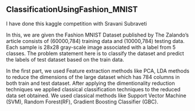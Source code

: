 ## ClassificationUsingFashion_MNIST
I have done this kaggle competition with Sravani Subraveti

In this, we are given the Fashion MNIST Dataset published by The Zalando’s article consists of (60000,784) training data and (10000,784) testing data. Each sample is 28x28 gray-scale image associated with a label from 5 classes. The problem statement here is to classify the dataset and predict the labels of test dataset based on the train data.

In the first part, we used Feature extraction methods like PCA, LDA methods to reduce the dimensions of the large dataset which has 784 columns in both train and test dataset. After applying the dimentionality reduction techniques we applied classical classification techniques to the reduced data set obtained. We used classical methods like Support Vector Machine (SVM), Random Forest(RF), Gradient Boosting Classifier (GBC).
